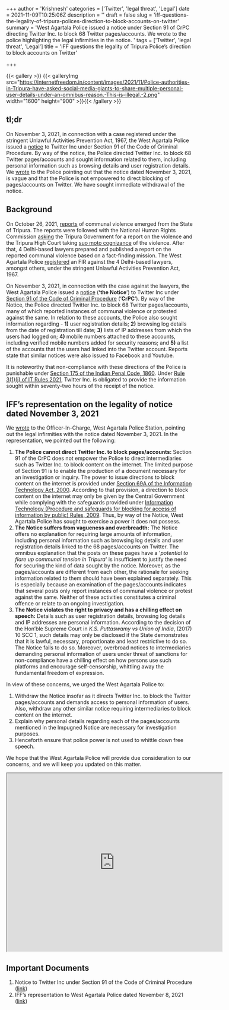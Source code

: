 +++
author = 'Krishnesh'
categories = ['Twitter', 'legal threat', 'Legal']
date = 2021-11-09T10:25:06Z
description = ''
draft = false
slug = 'iff-questions-the-legality-of-tripura-polices-direction-to-block-accounts-on-twitter'
summary = 'West Agartala Police issued a notice under Section 91 of CrPC directing Twitter Inc. to block 68 Twitter pages/accounts. We wrote to the police highlighting the legal infirmities in the notice. '
tags = ['Twitter', 'legal threat', 'Legal']
title = 'IFF questions the legality of Tripura Police’s direction to block accounts on Twitter'

+++


{{< gallery >}}
{{< galleryImg  src="https://internetfreedom.in/content/images/2021/11/Police-authorities-in-Tripura-have-asked-social-media-giants-to-share-multiple-personal-user-details-under-an-omnibus-reason.-This-is-illegal.-2.png" width="1600" height="900" >}}{{< /gallery >}}

>>>> <form><script src="https://checkout.razorpay.com/v1/payment-button.js" data-payment_button_id="pl_HLkgeWGQLMuddp" async> </script> </form>

## tl;dr

On November 3, 2021, in connection with a case registered under the stringent Unlawful Activities Prevention Act, 1967, the West Agartala Police issued a [notice](https://drive.google.com/file/d/1-1RRK8Xd9uYCDomgY-EPY7hSUWNrwi0J/view?usp=sharing) to Twitter Inc under Section 91 of the Code of Criminal Procedure. By way of the notice, the Police directed Twitter Inc. to block 68 Twitter pages/accounts and sought information related to them, including personal information such as browsing details and user registration details. We [wrote](https://drive.google.com/file/d/1xMTm8vZ_8WCOaHE80RiSGjtlVx4Fq_Uk/view?usp=sharing) to the Police pointing out that the notice dated November 3, 2021, is vague and that the Police is not empowered to direct blocking of pages/accounts on Twitter. We have sought immediate withdrawal of the notice.

## Background

On October 26, 2021, [reports](https://www.bbc.com/news/world-asia-india-59047517) of communal violence emerged from the State of Tripura. The reports were followed with the National Human Rights Commission [asking](https://www.thehindu.com/news/national/other-states/nhrc-asks-tripura-government-for-report-on-violence/article37330855.ece) the Tripura Government for a report on the violence and the Tripura High Court taking [suo moto cognizance](https://indianexpress.com/article/north-east-india/tripura/hc-takes-suo-motu-cognizance-of-violence-in-tripura-7598686/) of the violence. After that, 4 Delhi-based lawyers prepared and published a report on the reported communal violence based on a fact-finding mission. The West Agartala Police [registered](https://www.business-standard.com/article/current-affairs/tripura-police-books-4-sc-lawyers-under-uapa-for-abetting-disharmony-121110500565_1.html) an FIR against the 4 Delhi-based lawyers, amongst others, under the stringent Unlawful Activities Prevention Act, 1967.

On November 3, 2021, in connection with the case against the lawyers, the West Agartala Police issued a [notice](https://drive.google.com/file/d/1-1RRK8Xd9uYCDomgY-EPY7hSUWNrwi0J/view?usp=sharing) (**‘the Notice**’) to Twitter Inc under [Section 91 of the Code of Criminal Procedure](https://indiankanoon.org/doc/788840/) (‘**CrPC**’). By way of the Notice, the Police directed Twitter Inc. to block 68 Twitter pages/accounts, many of which reported instances of communal violence or protested against the same. In relation to these accounts, the Police also sought information regarding - **1)** user registration details; **2)** browsing log details from the date of registration till date; **3)** lists of IP addresses from which the users had logged on; **4)** mobile numbers attached to these accounts, including verified mobile numbers added for security reasons; and **5)** a list of the accounts that the users had linked into the Twitter account. Reports state that similar notices were also issued to Facebook and Youtube.

It is noteworthy that non-compliance with these directions of the Police is punishable under [Section 175 of the Indian Penal Code, 1860](https://indiankanoon.org/doc/54229/). Under [Rule 3(1)(j) of IT Rules 2021](https://prsindia.org/files/bills_acts/bills_parliament/2021/Intermediary_Guidelines_and_Digital_Media_Ethics_Code_Rules-2021.pdf), Twitter Inc. is obligated to provide the information sought within seventy-two hours of the receipt of the notice.

## IFF’s representation on the legality of notice dated November 3, 2021

We [wrote](https://drive.google.com/file/d/1xMTm8vZ_8WCOaHE80RiSGjtlVx4Fq_Uk/view?usp=sharing) to the Officer-In-Charge, West Agartala Police Station, pointing out the legal infirmities with the notice dated November 3, 2021. In the representation, we pointed out the following:

1. ******The Police cannot direct Twitter Inc. to block pages/accounts:****** Section 91 of the CrPC does not empower the Police to direct intermediaries such as Twitter Inc. to block content on the internet. The limited purpose of Section 91 is to enable the production of a document necessary for an investigation or inquiry. The power to issue directions to block content on the internet is provided under [Section 69A of the Information Technology Act, 2000](https://indiankanoon.org/doc/10190353/). According to that provision, a direction to block content on the internet may only be given by the Central Government while complying with the safeguards provided under [Information Technology (Procedure and safeguards for blocking for access of information by public) Rules, 2009](https://www.meity.gov.in/writereaddata/files/Information%20Technology%20%28%20Procedure%20and%20safeguards%20for%20blocking%20for%20access%20of%20information%20by%20public%29%20Rules%2C%202009.pdf). Thus, by way of the Notice, West Agartala Police has sought to exercise a power it does not possess.
2. ******The Notice suffers from vagueness and overbreadth:****** The Notice offers no explanation for requiring large amounts of information, including personal information such as browsing log details and user registration details linked to the 68 pages/accounts on Twitter. The omnibus explanation that the posts on these pages have a '_potential to flare up communal tension in Tripura_' is insufficient to justify the need for securing the kind of data sought by the notice. Moreover, as the pages/accounts are different from each other, the rationale for seeking information related to them should have been explained separately. This is especially because an examination of the pages/accounts indicates that several posts only report instances of communal violence or protest against the same. Neither of these activities constitutes a criminal offence or relate to an ongoing investigation.
3. ******The Notice violates the right to privacy and has a chilling effect on speech:****** Details such as user registration details, browsing log details and IP addresses are personal information. According to the decision of the Hon’ble Supreme Court in _K.S. Puttaswamy vs Union of India_, (2017) 10 SCC 1, such details may only be disclosed if the State demonstrates that it is lawful, necessary, proportionate and least restrictive to do so. The Notice fails to do so. Moreover, overbroad notices to intermediaries demanding personal information of users under threat of sanctions for non-compliance have a chilling effect on how persons use such platforms and encourage self-censorship, whittling away the fundamental freedom of expression.

In view of these concerns, we urged the West Agartala Police to:

1. Withdraw the Notice insofar as it directs Twitter Inc. to block the Twitter pages/accounts and demands access to personal information of users. Also, withdraw any other similar notice requiring intermediaries to block content on the internet.
2. Explain why personal details regarding each of the pages/accounts mentioned in the Impugned Notice are necessary for investigation purposes.
3. Henceforth ensure that police power is not used to whittle down free speech.

We hope that the West Agartala Police will provide due consideration to our concerns, and we will keep you updated on this matter.

<iframe src="https://drive.google.com/file/d/1GZxADAoEE1vLweh-FKN8AE0E_56kuJ93/preview" width="580" height="480"></iframe>

## Important Documents

1. Notice to Twitter Inc under Section 91 of the Code of Criminal Procedure ([link](https://drive.google.com/file/d/1-1RRK8Xd9uYCDomgY-EPY7hSUWNrwi0J/view?usp=sharing))
2. IFF’s representation to West Agartala Police dated November 8, 2021 ([link](https://drive.google.com/file/d/1xMTm8vZ_8WCOaHE80RiSGjtlVx4Fq_Uk/view?usp=sharing))

> > > <form><script src="https://cdn.razorpay.com/static/widget/subscription-button.js" data-subscription_button_id="pl_HLk5qU1K35hmPH" data-button_theme="brand-color" async> </script> </form>





